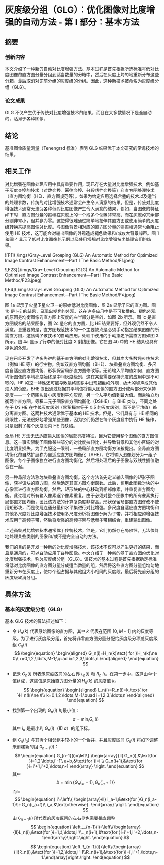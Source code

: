 # 灰度级分组（GLG）：优化图像对比度增强的自动方法 - 第 I 部分：基本方法

## 摘要

### 创新内容

本文介绍了一种新的自动对比度增强方法。基本过程是首先根据所选标准将低对比度图像的直方图分量分组到适当数量的分箱中，然后在灰度上均匀地重新分布这些分箱，最后取消对先前分组的灰度级的分组。因此，这种新技术被命名为灰度级分组（GLG）。

### 论文成果

GLG 不仅产生优于传统对比度增强技术的结果，而且在大多数情况下是全自动的，适用于各种图像。

## 结论

基准图像质量测量（Tenengrad 标准）表明 GLG 结果优于本文研究的常规技术的结果。

## 相关工作

对比增强在图像处理应用中具有重要作用。现已存在大量对比度增强技术，例如基于灰度变换的技术（对数变换、幂律变换、分段线性变换等）和直方图处理技术（直方图均衡（HE）、直方图规范等）。如果为给定应用选择合适的技术以及适当的处理参数，传统的对比增强技术通常会产生令人满意的结果。但是，传统对比度增强技术通常无法为各种低对比度图像产生令人满意的结果，例如，当图像的特征如下时：直方图分量的振幅在灰度上的一个或多个位置非常高，而在灰度的其余部分则非常小，但并非为零。这使得很难通过简单地拉伸其直方图或使用简单的灰度级转换来提高图像对比度。与图像背景相对应的直方图分量的高振幅通常也会阻止使用 HE 技术，这可能会对输出图像的外观造成褪色效果和/或放大背景噪声。图 1 和图 4 显示了低对比度图像的示例以及使用常规对比度增强技术处理它们的结果。

![F1](./imgs/Gray-Level Grouping (GLG) An Automatic Method  for Optimized Image Contrast Enhancement—Part I  The Basic Method/F1.jpeg)

![F23](./imgs/Gray-Level Grouping (GLG) An Automatic Method  for Optimized Image Contrast Enhancement—Part I  The Basic Method/F23.jpeg)

![F4](./imgs/Gray-Level Grouping (GLG) An Automatic Method  for Optimized Image Contrast Enhancement—Part I  The Basic Method/F4.jpeg)

图 1a 显示了火星卫星火卫一的原始低对比度图像，图 2a 显示了它的直方图。图 1b 是 HE 的结果，呈现出褪色的外观，这在许多应用中是不可接受的。褪色外观的原因是均衡图像的直方图上灰度的左半部分是空的，如图 2b 所示。图 1c 是直方图规格的结果图像，图 2c 是它的直方图，比 HE 结果要好，但外观仍然不令人满意。更重要的是，直方图规范技术的一个主要缺点是必须手动指定结果图像的所需直方图，这妨碍了该技术的自动应用。处理中使用的手动指定所需直方图如图 3 所示。图 4a 显示了行李的低对比度 X 射线图像。它在图 4b 中的 HE 结果也具有褪色的外观。

现在已经开发了许多先进的基于直方图的对比增强技术，但其中大多数是传统技术（例如 HE 等）的衍生物。例如双直方图均衡（BHE）、块重叠直方图均衡、多尺度自适应直方图均衡、形状保留局部直方图修改等。无论输入平均值如何，直方图均衡图像的平均亮度始终是中间灰度级别，这在某些需要保持亮度的应用中是不可取的。HE 的这一特性还可能导致最终图像中出现褪色的外观、放大的噪声或其他烦人的伪影。BHE 提出通过根据其平均值将输入图像的直方图分成两部分来保持亮度——一个范围从最小灰度到平均灰度，另一个从平均值到最大值。而后独立均衡两个直方图。等积二元子图像直方图均衡化（DSIHE）与 BHE 类似，不同之处在于 DSIHE 在中位灰度级别（累积概率等于 0.5 的灰度级别，而不是平均值）处分离直方图。这两种技术通常优于基本的 HE 技术。但是，它们具有与 HE 相同的局限性，无法很好地增强某些图像，因为它们仍然在每个灰度段中执行 HE 操作，只是限制了每个灰度段内 HE 的缺陷。

全局 HE 方法无法适应输入图像的局部亮度特征，因为它使用整个图像的直方图信息。这一事实限制了图像某些部分的对比度拉伸比，并导致背景和其他小区域的对比度明显损失。为了克服这一限制，一些局部直方图均衡方法被提出。全局直方图均衡化的自然扩展称为自适应直方图均衡化（AHE），它将输入图像划分为一组子图像，每个子图像独立进行直方图均衡化，然后将处理后的子图像与双线性插值融合在一起。

另一种局部方法称为块重叠直方图均衡。这个方法首先定义输入图像的矩形子图像，获得该块的直方图，然后确定其直方图均衡函数。此后，使用此函数对块的中心像素进行直方图均衡。然后，矩形块的中心移动到相邻像素，并重复直方图均衡。此过程对所有输入像素逐个像素重复。由于必须对整个图像中的所有像素执行局部直方图均衡，因此该方法的计算复杂度非常高。形状保留局部直方图修改不使用矩形块，而是使用连通分量和水平集进行对比增强。多尺度自适应直方图均衡和其他多尺度对比度增强技术使用多尺度分析将图像分解为子带，并将相应的增强技术应用于高频子带，然后将增强的高频子带与低频子带相结合，重建输出图像。

上述高级对比增强技术通常优于传统技术。但是，它们仍然存在局限性，无法很好地处理某些类别的图像和/或不是完全自动的方法。

我们的目的是开发一种新的对比度增强技术，该技术不仅可以产生更好的结果，而且是通用的，可以自动应用于各种图像。本文介绍了一种新的基于直方图的优化对比度增强技术，称为灰度级分组（GLG）。该技术的基本过程是首先根据确定标准将低对比度图像的直方图分量分成适当数量的组，然后将这些直方图分量组均匀地重新分布在灰度上，使每个组占据与其他组大小相同的灰度段，最后将先前分组的灰度级取消分组。

## 具体方法

### 基本的灰度级分组（GLG）

基本 GLG 技术的算法描述如下：

- 令 $H_n(k)$ 代表原始图像的直方图，其中 $k$ 代表在范围 $[0,M-1]$ 内的灰度等级。为了进行灰度级分组，首先将非零直方图分量分配给灰度级分项或灰度级组 $G_n(i)$
    $$
    \begin{equation}
    \begin{aligned}
    G_n(i)=H_n(k)\text{ for }H_n(k)\ne 0\\
    k=0,1,2,\ldots,M-1;\quad i=1,2,3,\ldots,n
    \end{aligned}
    \end{equation}
    $$

- 记录 $G_n(i)$ 所表示灰度区间的左右界 $L_n(i)$ 和 $R_n(i)$。在第一步中，区间由单个值组成，这些值是原始直方图分量的 $H_n(k)$ 的灰度值 $k$。
    $$
    \begin{equation}
    \begin{aligned}
    L_n(i)=R_n(i)=k,\text{ for }H_n(k)\ne 0\\
    k=0,1,2,\ldots,M-1,\quad i=1,2,3,\ldots,n
    \end{aligned}
    \end{equation}
    $$

- 找到第一个出现的 $G_n(i)$ 的最小值：
    $$
    \begin{equation}
    a=\min_{i}G_n(i)
    \end{equation}
    $$
    其中 $i_a$ 是最小的 $G_n(i)$（即 $a$）的组下标。

- 组 $G_n(i_a)$ 与其两个相邻组中较小的一个合并，并且灰度区间 $G_n(i)$ 将如下调整来创建新的组 $G_{n-1}(i)$：
    $$
    \begin{equation}
    G_{n-1}(i)=\left\{
    \begin{array}{ll}
    G_n(i),&\text{for }i=1,2,\ldots,i'-1\\
    a+b,&\text{for }i=i'\\
    G_n(i+1),&\text{for }i=i'+1,i'+2,\ldots,n-1
    \end{array}
    \right.
    \end{equation}
    $$
    其中
    $$
    \begin{equation}
    b=\min\{G_n(i_a-1),G_n(i_a+1)\}
    \end{equation}
    $$
    而且
    $$
    \begin{equation}
    i'=\left\{
    \begin{array}{ll}
    i_a-1,&\text{for }G_n(i_a-1)\le G_n(i_a+1)\\
    i_a,&\text{otherwise}.
    \end{array}
    \right.
    \end{equation}
    $$
    由 $G_{n-1}(i)$ 所代表的灰度区间的左右界也需要相应调整
    $$
    \begin{equation}
    \left.L_{n-1}(i)=\left\{\begin{array}{ll}L_n(i),&\text{for }i=1,2,\ldots,i'\\L_n(i+1),&\text{for }i=i'+1,i'+2,\ldots,n-1\end{array}\right.\right.
    \end{equation}
    $$

    $$
    \begin{equation}
    \left.R_{n-1}(i)=\left\{\begin{array}{ll}R_n(i),&\text{for }i=1,2,\ldots,i'-1\\R_n(i+1),&\text{for }i=i',i'+1,\ldots,n-1.\end{array}\right.\right.
    \end{equation}
    $$

    
